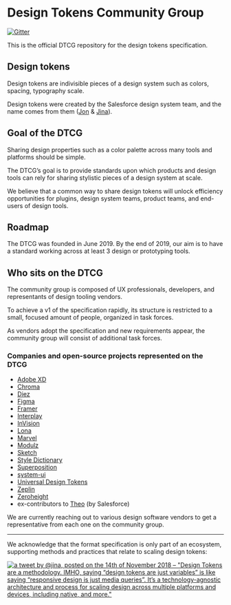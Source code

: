 # Design Tokens Community Group

[![Gitter](https://badges.gitter.im/design-tokens/community.svg)](https://gitter.im/design-tokens/community?utm_source=badge&utm_medium=badge&utm_campaign=pr-badge)

This is the official DTCG repository for the design tokens specification.

## Design tokens

Design tokens are indivisible pieces of a design system such as colors, spacing, typography scale.

Design tokens were created by the Salesforce design system team, and the name comes from them ([Jon](https://twitter.com/jonnylevine) & [Jina](https://twitter.com/jina)).

## Goal of the DTCG

Sharing design properties such as a color palette across many tools and platforms should be simple.

The DTCG’s goal is to provide standards upon which products and design tools can rely for sharing stylistic pieces of a design system at scale.

We believe that a common way to share design tokens will unlock efficiency opportunities for plugins, design system teams, product teams, and end-users of design tools.

## Roadmap

The DTCG was founded in June 2019. By the end of 2019, our aim is to have a standard working across at least 3 design or prototyping tools.

## Who sits on the DTCG

The community group is composed of UX professionals, developers, and representants of design tooling vendors.

To achieve a v1 of the specification rapidly, its structure is restricted to a small, focused amount of people, organized in task forces.

As vendors adopt the specification and new requirements appear, the community group will consist of additional task forces.

### Companies and open-source projects represented on the DTCG

- [Adobe XD](https://www.adobe.com/products/xd.html)
- [Chroma](https://hichroma.com/)
- [Diez](https://diez.org)
- [Figma](https://figma.com)
- [Framer](https://www.framer.com)
- [Interplay](https://interplayapp.com)
- [InVision](https://www.invisionapp.com)
- [Lona](https://github.com/airbnb/Lona)
- [Marvel](https://marvelapp.com)
- [Modulz](https://www.modulz.app)
- [Sketch](https://www.sketch.com/)
- [Style Dictionary](https://amzn.github.io/style-dictionary/#/)
- [Superposition](https://superposition.design)
- [system-ui](https://github.com/system-ui)
- [Universal Design Tokens](https://github.com/universal-design-tokens/udt)
- [Zeplin](https://zeplin.io)
- [Zeroheight](https://www.zeroheight.com)
- ex-contributors to [Theo](https://github.com/salesforce-ux/theo) (by Salesforce)

We are currently reaching out to various design software vendors to get a representative from each one on the community group.

---

We acknowledge that the format specification is only part of an ecosystem, supporting methods and practices that relate to scaling design tokens:

[![a tweet by @jina, posted on the 14th of November 2018 – "Design Tokens are a methodology. IMHO, saying “design tokens are just variables” is like saying “responsive design is just media queries”. It’s a technology-agnostic architecture and process for scaling design across multiple platforms and devices, including native, and more."](https://user-images.githubusercontent.com/85783/59956860-eeb5ee00-9447-11e9-8ea3-3bb6c158bc1a.png)](https://twitter.com/jina/status/1062808011301965825)
